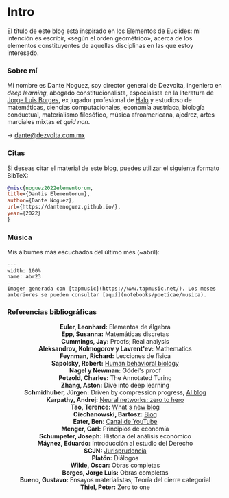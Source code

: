 # Intro
El título de este blog está inspirado en los Elementos de Euclides: mi intención es escribir, «según el orden geométrico», acerca de los elementos constituyentes de aquellas disciplinas en las que estoy interesado.

### Sobre mí
Mi nombre es Dante Noguez, soy director general de Dezvolta, ingeniero en *deep learning*, abogado constitucionalista, especialista en la literatura de [Jorge Luis Borges](https://www.amazon.com/Oh-tiempo-tus-pirámides-ensayos-ebook/dp/B08K3QGZTM/), ex jugador profesional de [Halo](https://halotracker.com/halo-infinite/profile/xbl/Magnustein/overview) y estudioso de matemáticas, ciencias computacionales, economía austríaca, biología conductual, materialismo filosófico, música afroamericana, ajedrez, artes marciales mixtas *et quid non*.

$\rightarrow$ dante@dezvolta.com.mx

### Citas
Si deseas citar el material de este blog, puedes utilizar el siguiente formato BibTeX:

```bibtex
@misc{noguez2022elementorum,
title={Dantis Elementorum},
author={Dante Noguez},
url={https://dantenoguez.github.io/},
year={2022}
}
```

### Música
Mis álbumes más escuchados del último mes (~abril):
```{figure} img/abr2023.jpeg
---
width: 100%
name: abr23
---
Imagen generada con [tapmusic](https://www.tapmusic.net/). Los meses anteriores se pueden consultar [aquí](notebooks/poeticae/musica). 
```

### Referencias bibliográficas
<p><center>
<b>Euler, Leonhard:</b> Elementos de álgebra<br>
<b>Epp, Susanna:</b> Matemáticas discretas<br>
<b>Cummings, Jay:</b> Proofs; Real analysis<br>
<b>Aleksandrov, Kolmogorov y Lavrent'ev:</b> Mathematics<br>
<b>Feynman, Richard:</b> Lecciones de física<br>
<b>Sapolsky, Robert:</b> <a href="https://www.youtube.com/playlist?list=PL848F2368C90DDC3D">Human behavioral biology</a><br>
<b>Nagel y Newman:</b> Gödel's proof<br>
<b>Petzold, Charles:</b> The Annotated Turing<br>
<b>Zhang, Aston:</b> Dive into deep learning<br>
<b>Schmidhuber, Jürgen:</b> Driven by compression progress, <a href="https://people.idsia.ch/~juergen/">AI blog</a><br>
<b>Karpathy, Andrej:</b> <a href="https://www.youtube.com/watch?v=VMj-3S1tku0&list=PLAqhIrjkxbuWI23v9cThsA9GvCAUhRvKZ">Neural networks: zero to hero</a><br>
<b>Tao, Terence:</b> <a href="https://terrytao.wordpress.com">What's new blog</a><br>
<b>Ciechanowski, Bartosz:</b> <a href="https://ciechanow.ski">Blog</a><br>
<b>Eater, Ben</b>: <a href="https://youtu.be/yOyaJXpAYZQ">Canal de YouTube</a><br>
<b>Menger, Carl:</b> Principios de economía<br>
<b>Schumpeter, Joseph:</b> Historia del análisis económico<br>
<b>Máynez, Eduardo:</b> Introducción al estudio del Derecho<br>
<b>SCJN:</b> <a href="https://sjf2.scjn.gob.mx/busqueda-principal-tesis">Jurisprudencia</a><br>
<b>Platón:</b> Diálogos<br>
<b>Wilde, Oscar:</b> Obras completas<br>
<b>Borges, Jorge Luis:</b> Obras completas<br>
<b>Bueno, Gustavo:</b> Ensayos materialistas; Teoría del cierre categorial<br>
<b>Thiel, Peter:</b> Zero to one
</p></center>
